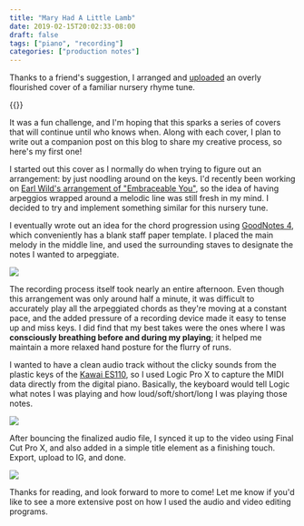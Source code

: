 ```yaml
---
title: "Mary Had A Little Lamb"
date: 2019-02-15T20:02:33-08:00
draft: false
tags: ["piano", "recording"]
categories: ["production notes"]
---
```


Thanks to a friend's suggestion, I arranged and [uploaded](https://www.instagram.com/p/Bt4t8zzgCZ0/) an overly flourished cover of a familiar nursery rhyme tune. 

{{<instagram Bt4t8zzgCZ0>}}

It was a fun challenge, and I'm hoping that this sparks a series of covers that will continue until who knows when. Along with each cover, I plan to write out a companion post on this blog to share my creative process, so here's my first one!

I started out this cover as I normally do when trying to figure out an arrangement: by just noodling around on the keys. I'd recently been working on [Earl Wild's arrangement of "Embraceable You"](https://music.youtube.com/watch?v=Bg8eGmzNX6s&feature=share), so the idea of having arpeggios wrapped around a melodic line was still fresh in my mind. I decided to try and implement something similar for this nursery tune.  

I eventually wrote out an idea for the chord progression using [GoodNotes 4](https://itunes.apple.com/us/app/goodnotes-4/id778658393), which conveniently has a blank staff paper template. I placed the main melody in the middle line, and used the surrounding staves to designate the notes I wanted to arpeggiate. 

![](/img/piano-covers-2_orig.jpg)

The recording process itself took nearly an entire afternoon. Even though this arrangement was only around half a minute, it was difficult to accurately play all the arpeggiated chords as they're moving at a constant pace, and the added pressure of a recording device made it easy to tense up and miss keys. I did find that my best takes were the ones where I was **consciously breathing before and during my playing**; it helped me maintain a more relaxed hand posture for the flurry of runs.

I wanted to have a clean audio track without the clicky sounds from the plastic keys of the [Kawai ES110](https://amzn.to/2X7CrYL), so I used Logic Pro X to capture the MIDI data directly from the digital piano. Basically, the keyboard would tell Logic what notes I was playing and how loud/soft/short/long I was playing those notes.

![](/img/screen-shot-2019-02-15-at-12-54-53-pm_orig.png)

After bouncing the finalized audio file, I synced it up to the video using Final Cut Pro X, and also added in a simple title element as a finishing touch. Export, upload to IG, and done.

![](/img/screen-shot-2019-02-15-at-12-56-47-pm_orig.png)

Thanks for reading, and look forward to more to come! Let me know if you'd like to see a more extensive post on how I used the audio and video editing programs.